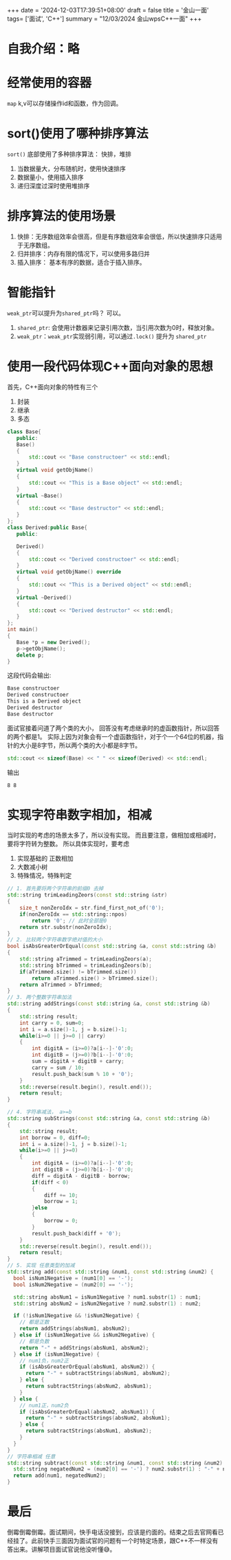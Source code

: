 +++
date = '2024-12-03T17:39:51+08:00'
draft = false
title = '金山一面'
tags=  ['面试', 'C++']
summary = "12/03/2024 金山wpsC++一面"
+++
# 自我介绍：略
# 经常使用的容器
`map` k,v可以存储操作id和函数，作为回调。
# sort()使用了哪种排序算法
`sort()` 底部使用了多种排序算法： 快排，堆排
1. 当数据量大，分布随机时，使用快速排序
2. 数据量小，使用插入排序
2. 递归深度过深时使用堆排序
# 排序算法的使用场景
1. 快排：无序数组效率会很高，但是有序数组效率会很低，所以快速排序只适用于无序数组。
2. 归并排序：内存有限的情况下，可以使用多路归并
3. 插入排序： 基本有序的数据，适合于插入排序。
# 智能指针
`weak_ptr`可以提升为`shared_ptr`吗？
可以。
1. `shared_ptr`: 会使用计数器来记录引用次数，当引用次数为0时，释放对象。
2. `weak_ptr`：`weak_ptr`实现弱引用，可以通过`.lock()` 提升为 `shared_ptr`
# 使用一段代码体现C++面向对象的思想
 首先，C++面向对象的特性有三个
 1. 封装
 2. 继承
 3. 多态
 ```C++
class Base{
    public:
    Base()
    {
        std::cout << "Base constructoer" << std::endl;
    }
    virtual void getObjName()
    {
        std::cout << "This is a Base object" << std::endl;
    }
    virtual ~Base()
    {
        std::cout << "Base destructor" << std::endl;
    }
};
class Derived:public Base{
    public:

    Derived()
    {
        std::cout << "Derived constructoer" << std::endl;
    }
    virtual void getObjName() override
    {
        std::cout << "This is a Derived object" << std::endl;
    }
    virtual ~Derived()
    {
        std::cout << "Derived destructor" << std::endl;
    }
};
int main()
{
    Base *p = new Derived();
    p->getObjName();
    delete p;
}
 ```
这段代码会输出:
```bash
Base constructoer
Derived constructoer
This is a Derived object
Derived destructor
Base destructor
```
面试官接着问道了两个类的大小，
回答没有考虑继承时的虚函数指针，所以回答的两个都是1。
实际上因为对象会有一个虚函数指针，对于个一个64位的机器，指针的大小是8字节，所以两个类的大小都是8字节。
```C++
std::cout << sizeof(Base) << " " << sizeof(Derived) << std::endl;
```
输出
```bash
8 8
```
# 实现字符串数字相加，相减
当时实现的考虑的场景太多了，所以没有实现。
而且要注意，做相加或相减时，要将字符转为整数。
所以具体实现时，要考虑
1. 实现基础的 正数相加
2. 大数减小树
3. 特殊情况，特殊判定
```C++
// 1. 首先要将两个字符串的前缀0 去掉
std::string trimLeadingZeors(const std::string &str)
{
    size_t nonZeroIdx = str.find_first_not_of('0');
    if(nonZeroIdx == std::string::npos)
        return '0'; // 此时全部是0
    return str.substr(nonZeroIdx);
}
// 2. 比较两个字符串数字绝对值的大小
bool isAbsGreaterOrEqual(const std::string &a, const std::string &b)
{
    std::string aTrimmed = trimLeadingZeors(a);
    std::string bTrimmed = trimLeadingZeors(b);
    if(aTrimmed.size() != bTrimmed.size())
        return aTrimmed.size() > bTrimmed.size();
    return aTrimmed > bTrimmed;
}
// 3. 两个整数字符串加法
std::string addStrings(const std::string &a, const std::string &b)
{
    std::string result;
    int carry = 0, sum=0;
    int i = a.size()-1, j = b.size()-1;
    while(i>=0 || j>=0 || carry)
    {
        int digitA = (i>=0)?a[i--]-'0':0;
        int digitB = (j>=0)?b[i--]-'0':0;
        sum = digitA + digitB + carry;
        carry = sum / 10;
        result.push_back(sum % 10 + '0');
    }
    std::reverse(result.begin(), result.end());
    return result;
}

// 4. 字符串减法， a>=b
std::string subStrings(const std::string &a, const std::string &b)
{
    std::string result;
    int borrow = 0, diff=0;
    int i = a.size()-1, j = b.size()-1;
    while(i>=0 || j>=0)
    {
        int digitA = (i>=0)?a[i--]-'0':0;
        int digitB = (j>=0)?b[i--]-'0':0;
        diff = digitA - digitB - borrow;
        if(diff < 0)
        {
            diff += 10;
            borrow = 1;
        }else 
        {
            borrow = 0;
        }
        result.push_back(diff + '0');
    }
    std::reverse(result.begin(), result.end());
    return result;
}
// 5. 实现 任意类型的加减
std::string add(const std::string &num1, const std::string &num2) {
  bool isNum1Negative = (num1[0] == '-');
  bool isNum2Negative = (num2[0] == '-');

  std::string absNum1 = isNum1Negative ? num1.substr(1) : num1;
  std::string absNum2 = isNum2Negative ? num2.substr(1) : num2;

  if (!isNum1Negative && !isNum2Negative) {
    // 都是正数
    return addStrings(absNum1, absNum2);
  } else if (isNum1Negative && isNum2Negative) {
    // 都是负数
    return "-" + addStrings(absNum1, absNum2);
  } else if (isNum1Negative) {
    // num1负，num2正
    if (isAbsGreaterOrEqual(absNum1, absNum2)) {
      return "-" + subtractStrings(absNum1, absNum2);
    } else {
      return subtractStrings(absNum2, absNum1);
    }
  } else {
    // num1正，num2负
    if (isAbsGreaterOrEqual(absNum2, absNum1)) {
      return "-" + subtractStrings(absNum2, absNum1);
    } else {
      return subtractStrings(absNum1, absNum2);
    }
  }
}
// 字符串相减 任意
std::string subtract(const std::string &num1, const std::string &num2) {
  std::string negatedNum2 = (num2[0] == '-') ? num2.substr(1) : "-" + num2;
  return add(num1, negatedNum2);
}
```
# 最后
倒霉倒霉倒霉。面试期间，快手电话没接到，应该是约面的。结束之后去官网看已经挂了。此前快手三面因为面试官的问题有一个时特定场景，跟C++不一样没有答出来。讲解项目面试官说他没听懂😅。